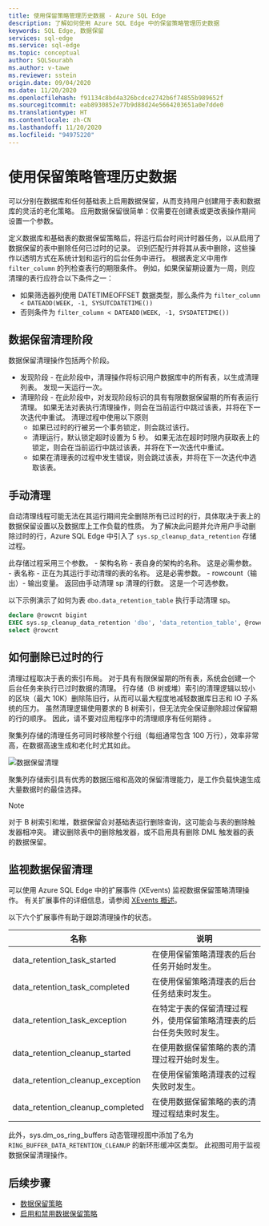 ```yaml
---
title: 使用保留策略管理历史数据 - Azure SQL Edge
description: 了解如何使用 Azure SQL Edge 中的保留策略管理历史数据
keywords: SQL Edge, 数据保留
services: sql-edge
ms.service: sql-edge
ms.topic: conceptual
author: SQLSourabh
ms.author: v-tawe
ms.reviewer: sstein
origin.date: 09/04/2020
ms.date: 11/20/2020
ms.openlocfilehash: f91134c8bd4a326bcdce2742b6f74855b989652f
ms.sourcegitcommit: eab8930852e77b9d88d24e5664203651a0e7dde0
ms.translationtype: HT
ms.contentlocale: zh-CN
ms.lasthandoff: 11/20/2020
ms.locfileid: "94975220"
---
```

# <a name="manage-historical-data-with-retention-policy"></a>使用保留策略管理历史数据

可以分别在数据库和任何基础表上启用数据保留，从而支持用户创建用于表和数据库的灵活的老化策略。 应用数据保留很简单：仅需要在创建表或更改表操作期间设置一个参数。 

定义数据库和基础表的数据保留策略后，将运行后台时间计时器任务，以从启用了数据保留的表中删除任何已过时的记录。 识别匹配行并将其从表中删除，这些操作以透明方式在系统计划和运行的后台任务中进行。 根据表定义中用作 `filter_column` 的列检查表行的期限条件。 例如，如果保留期设置为一周，则应清理的表行应符合以下条件之一： 

- 如果筛选器列使用 DATETIMEOFFSET 数据类型，那么条件为 `filter_column < DATEADD(WEEK, -1, SYSUTCDATETIME())`
- 否则条件为 `filter_column < DATEADD(WEEK, -1, SYSDATETIME())`

## <a name="data-retention-cleanup-phases"></a>数据保留清理阶段

数据保留清理操作包括两个阶段。 
- 发现阶段 - 在此阶段中，清理操作将标识用户数据库中的所有表，以生成清理列表。 发现一天运行一次。
- 清理阶段 - 在此阶段中，对发现阶段标识的具有有限数据保留期的所有表运行清理。 如果无法对表执行清理操作，则会在当前运行中跳过该表，并将在下一次迭代中重试。 清理过程中使用以下原则
    - 如果已过时的行被另一个事务锁定，则会跳过该行。 
    - 清理运行，默认锁定超时设置为 5 秒。 如果无法在超时时限内获取表上的锁定，则会在当前运行中跳过该表，并将在下一次迭代中重试。
    - 如果在清理表的过程中发生错误，则会跳过该表，并将在下一次迭代中选取该表。

## <a name="manual-cleanup"></a>手动清理

自动清理线程可能无法在其运行期间完全删除所有已过时的行，具体取决于表上的数据保留设置以及数据库上工作负载的性质。 为了解决此问题并允许用户手动删除过时的行，Azure SQL Edge 中引入了 `sys.sp_cleanup_data_retention` 存储过程。 

此存储过程采用三个参数。 
    - 架构名称 - 表自身的架构的名称。 这是必需参数。 
    - 表名称 - 正在为其运行手动清理的表的名称。 这是必需参数。 
    - rowcount（输出）- 输出变量。 返回由手动清理 sp 清理的行数。 这是一个可选参数。 

以下示例演示了如何为表 `dbo.data_retention_table` 执行手动清理 sp。

```sql
declare @rowcnt bigint 
EXEC sys.sp_cleanup_data_retention 'dbo', 'data_retention_table', @rowcnt output 
select @rowcnt 
```

## <a name="how-obsolete-rows-are-deleted"></a>如何删除已过时的行

清理过程取决于表的索引布局。 对于具有有限保留期的所有表，系统会创建一个后台任务来执行已过时数据的清理。 行存储（B 树或堆）索引的清理逻辑以较小的区块（最大 10K）删除陈旧行，从而可以最大程度地减轻数据库日志和 IO 子系统的压力。 虽然清理逻辑使用要求的 B 树索引，但无法完全保证删除超过保留期的行的顺序。 因此，请不要对应用程序中的清理顺序有任何期待  。

聚集列存储的清理任务可同时移除整个行组（每组通常包含 100 万行），效率非常高，在数据高速生成和老化时尤其如此。

![数据保留清理](./media/data-retention-cleanup/data-retention-cleanup.png)

聚集列存储索引具有优秀的数据压缩和高效的保留清理能力，是工作负载快速生成大量数据时的最佳选择。

> [!Note]
> 对于 B 树索引和堆，数据保留会对基础表运行删除查询，这可能会与表的删除触发器相冲突。 建议删除表中的删除触发器，或不启用具有删除 DML 触发器的表的数据保留。

## <a name="monitoring-data-retention-cleanup"></a>监视数据保留清理

可以使用 Azure SQL Edge 中的扩展事件 (XEvents) 监视数据保留策略清理操作。 有关扩展事件的详细信息，请参阅 [XEvents 概述](https://docs.microsoft.com/sql/relational-databases/extended-events/extended-events)。 

以下六个扩展事件有助于跟踪清理操作的状态。 

| 名称 | 说明 |
|------| ------------|
| data_retention_task_started  | 在使用保留策略清理表的后台任务开始时发生。 |
| data_retention_task_completed  | 在使用保留策略清理表的后台任务结束时发生。 |
| data_retention_task_exception  | 在特定于表的保留清理过程外，使用保留策略清理表的后台任务失败时发生。 |
| data_retention_cleanup_started  | 在使用数据保留策略的表的清理过程开始时发生。 |
| data_retention_cleanup_exception  | 在使用保留策略清理表的过程失败时发生。 |
| data_retention_cleanup_completed  | 在使用数据保留策略的表的清理过程结束时发生。 |  

此外，sys.dm_os_ring_buffers 动态管理视图中添加了名为 `RING_BUFFER_DATA_RETENTION_CLEANUP` 的新环形缓冲区类型。 此视图可用于监视数据保留清理操作。 


## <a name="next-steps"></a>后续步骤
- [数据保留策略](data-retention-overview.md)
- [启用和禁用数据保留策略](data-retention-enable-disable.md)
